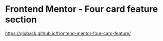 # Frontend Mentor - Four card feature section

https://qluback.github.io/frontend-mentor-four-card-feature/
